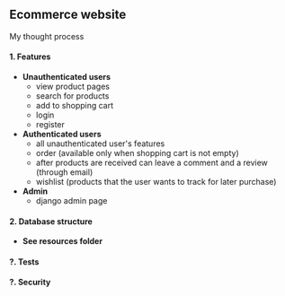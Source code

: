 ## Ecommerce website

My thought process

#### 1. Features
  - __Unauthenticated users__
    * view product pages
    * search for products
    * add to shopping cart
    * login
    * register
  - __Authenticated users__
    * all unauthenticated user's features
    * order (available only when shopping cart is not empty)
    * after products are received can leave a comment and a review (through
      email)
    * wishlist (products that the user wants to track for later purchase)
  - __Admin__
    * django admin page

#### 2. Database structure
  - __See resources folder__

#### ?. Tests

#### ?. Security
